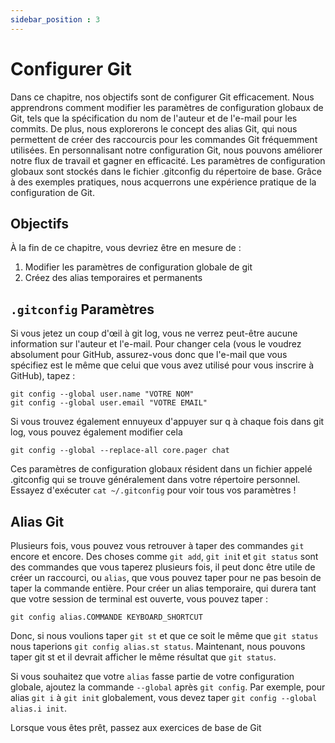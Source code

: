 ```yaml
---
sidebar_position : 3
---
```


# Configurer Git

Dans ce chapitre, nos objectifs sont de configurer Git efficacement. Nous apprendrons comment modifier les paramètres de configuration globaux de Git, tels que la spécification du nom de l'auteur et de l'e-mail pour les commits. De plus, nous explorerons le concept des alias Git, qui nous permettent de créer des raccourcis pour les commandes Git fréquemment utilisées. En personnalisant notre configuration Git, nous pouvons améliorer notre flux de travail et gagner en efficacité. Les paramètres de configuration globaux sont stockés dans le fichier .gitconfig du répertoire de base. Grâce à des exemples pratiques, nous acquerrons une expérience pratique de la configuration de Git.

## Objectifs

À la fin de ce chapitre, vous devriez être en mesure de :

1. Modifier les paramètres de configuration globale de git
2. Créez des alias temporaires et permanents

## `.gitconfig` Paramètres

Si vous jetez un coup d'œil à git log, vous ne verrez peut-être aucune information sur l'auteur et l'e-mail. Pour changer cela (vous le voudrez absolument pour GitHub, assurez-vous donc que l'e-mail que vous spécifiez est le même que celui que vous avez utilisé pour vous inscrire à GitHub), tapez :

``` console
git config --global user.name "VOTRE NOM"
git config --global user.email "VOTRE EMAIL"
```

Si vous trouvez également ennuyeux d'appuyer sur q à chaque fois dans git log, vous pouvez également modifier cela

``` console
git config --global --replace-all core.pager chat
```

Ces paramètres de configuration globaux résident dans un fichier appelé .gitconfig qui se trouve généralement dans votre répertoire personnel. Essayez d'exécuter `cat ~/.gitconfig` pour voir tous vos paramètres !

## Alias Git

Plusieurs fois, vous pouvez vous retrouver à taper des commandes `git` encore et encore. Des choses comme `git add`, `git ini`t et `git status` sont des commandes que vous taperez plusieurs fois, il peut donc être utile de créer un raccourci, ou `alias`, que vous pouvez taper pour ne pas besoin de taper la commande entière. Pour créer un alias temporaire, qui durera tant que votre session de terminal est ouverte, vous pouvez taper :

``` console
git config alias.COMMANDE KEYBOARD_SHORTCUT
```

Donc, si nous voulions taper `git st` et que ce soit le même que `git status` nous taperions `git config alias.st status`. Maintenant, nous pouvons taper git st et il devrait afficher le même résultat que `git status`.

Si vous souhaitez que votre `alias` fasse partie de votre configuration globale, ajoutez la commande `--global` après `git config`. Par exemple, pour alias `git i` à `git init` globalement, vous devez taper `git config --global alias.i init`.

Lorsque vous êtes prêt, passez aux exercices de base de Git
